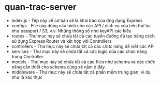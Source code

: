 # quan-trac-server
* index.js - Tệp này về cơ bản sẽ là khai báo của ứng dụng Express 
* configs - File này dùng cấu hình cho các API / dịch vụ của bên thứ ba
         như passport / S3, v.v. Những thông số như keyAPI các kiểu
* routes - Thư mục này sẽ chứa tất cả các tuyến đường đã tạo bằng 
        cách sử dụng Express Router và kết hợp với Controllers
* controllers - Thư mục này sẽ chứa tất cả các chức năng để viết các API
* services - Thư mục này sẽ chứa tất cả các logic của các chức năng 
            trong Controller
* models - Thư mục này sẽ chứa tất cả các files như schema 
        và các chức năng cần thiết cho schema cũng sẽ nằm ở đây.
* middleware - Thư mục này sẽ chứa tất cả phần mềm trung gian,
        ví dụ như là xác thực